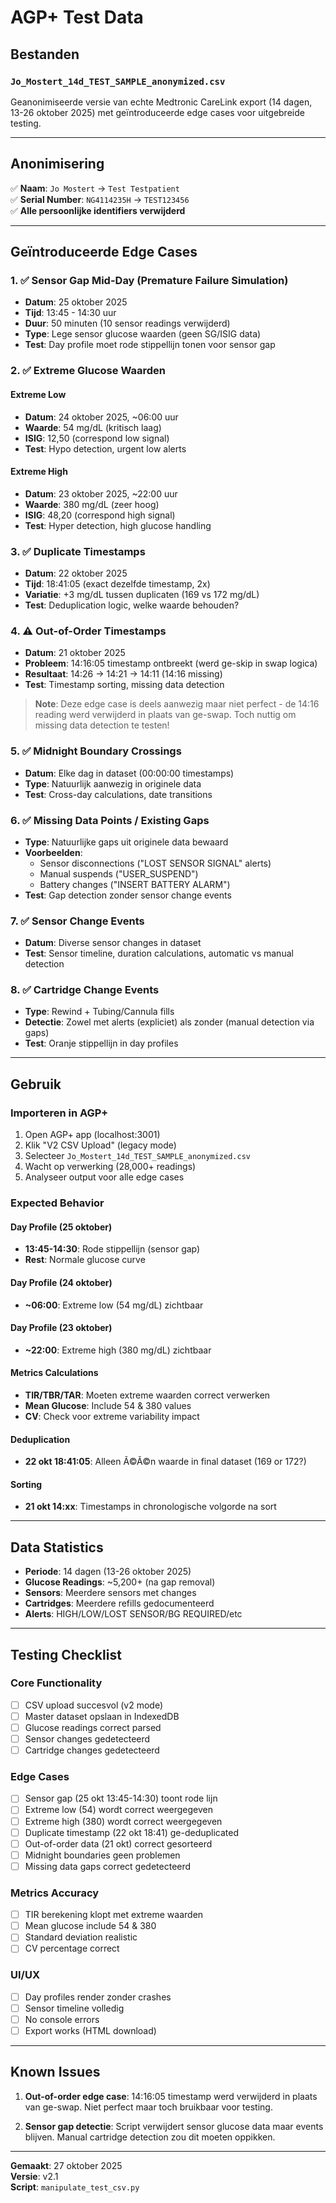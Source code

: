 # AGP+ Test Data

## Bestanden

### `Jo_Mostert_14d_TEST_SAMPLE_anonymized.csv`

Geanonimiseerde versie van echte Medtronic CareLink export (14 dagen, 13-26 oktober 2025) met geïntroduceerde edge cases voor uitgebreide testing.

---

## Anonimisering

✅ **Naam**: `Jo Mostert` → `Test Testpatient`  
✅ **Serial Number**: `NG4114235H` → `TEST123456`  
✅ **Alle persoonlijke identifiers verwijderd**

---

## Geïntroduceerde Edge Cases

### 1. ✅ Sensor Gap Mid-Day (Premature Failure Simulation)
- **Datum**: 25 oktober 2025
- **Tijd**: 13:45 - 14:30 uur
- **Duur**: 50 minuten (10 sensor readings verwijderd)
- **Type**: Lege sensor glucose waarden (geen SG/ISIG data)
- **Test**: Day profile moet rode stippellijn tonen voor sensor gap

### 2. ✅ Extreme Glucose Waarden
#### Extreme Low
- **Datum**: 24 oktober 2025, ~06:00 uur  
- **Waarde**: 54 mg/dL (kritisch laag)
- **ISIG**: 12,50 (correspond low signal)
- **Test**: Hypo detection, urgent low alerts

#### Extreme High
- **Datum**: 23 oktober 2025, ~22:00 uur
- **Waarde**: 380 mg/dL (zeer hoog)
- **ISIG**: 48,20 (correspond high signal)
- **Test**: Hyper detection, high glucose handling

### 3. ✅ Duplicate Timestamps
- **Datum**: 22 oktober 2025
- **Tijd**: 18:41:05 (exact dezelfde timestamp, 2x)
- **Variatie**: +3 mg/dL tussen duplicaten (169 vs 172 mg/dL)
- **Test**: Deduplication logic, welke waarde behouden?

### 4. ⚠️ Out-of-Order Timestamps  
- **Datum**: 21 oktober 2025
- **Probleem**: 14:16:05 timestamp ontbreekt (werd ge-skip in swap logica)
- **Resultaat**: 14:26 → 14:21 → 14:11 (14:16 missing)
- **Test**: Timestamp sorting, missing data detection

> **Note**: Deze edge case is deels aanwezig maar niet perfect - de 14:16 reading werd verwijderd in plaats van ge-swap. Toch nuttig om missing data detection te testen!

### 5. ✅ Midnight Boundary Crossings
- **Datum**: Elke dag in dataset (00:00:00 timestamps)
- **Type**: Natuurlijk aanwezig in originele data
- **Test**: Cross-day calculations, date transitions

### 6. ✅ Missing Data Points / Existing Gaps
- **Type**: Natuurlijke gaps uit originele data bewaard
- **Voorbeelden**:
  - Sensor disconnections ("LOST SENSOR SIGNAL" alerts)
  - Manual suspends ("USER_SUSPEND")
  - Battery changes ("INSERT BATTERY ALARM")
- **Test**: Gap detection zonder sensor change events

### 7. ✅ Sensor Change Events
- **Datum**: Diverse sensor changes in dataset
- **Test**: Sensor timeline, duration calculations, automatic vs manual detection

### 8. ✅ Cartridge Change Events  
- **Type**: Rewind + Tubing/Cannula fills
- **Detectie**: Zowel met alerts (expliciet) als zonder (manual detection via gaps)
- **Test**: Oranje stippellijn in day profiles

---

## Gebruik

### Importeren in AGP+

1. Open AGP+ app (localhost:3001)
2. Klik "V2 CSV Upload" (legacy mode)
3. Selecteer `Jo_Mostert_14d_TEST_SAMPLE_anonymized.csv`
4. Wacht op verwerking (28,000+ readings)
5. Analyseer output voor alle edge cases

### Expected Behavior

#### Day Profile (25 oktober)
- **13:45-14:30**: Rode stippellijn (sensor gap)
- **Rest**: Normale glucose curve

#### Day Profile (24 oktober)  
- **~06:00**: Extreme low (54 mg/dL) zichtbaar

#### Day Profile (23 oktober)
- **~22:00**: Extreme high (380 mg/dL) zichtbaar

#### Metrics Calculations
- **TIR/TBR/TAR**: Moeten extreme waarden correct verwerken
- **Mean Glucose**: Include 54 & 380 values
- **CV**: Check voor extreme variability impact

#### Deduplication
- **22 okt 18:41:05**: Alleen Ã©Ã©n waarde in final dataset (169 or 172?)

#### Sorting
- **21 okt 14:xx**: Timestamps in chronologische volgorde na sort

---

## Data Statistics

- **Periode**: 14 dagen (13-26 oktober 2025)
- **Glucose Readings**: ~5,200+ (na gap removal)
- **Sensors**: Meerdere sensors met changes
- **Cartridges**: Meerdere refills gedocumenteerd
- **Alerts**: HIGH/LOW/LOST SENSOR/BG REQUIRED/etc

---

## Testing Checklist

### Core Functionality
- [ ] CSV upload succesvol (v2 mode)
- [ ] Master dataset opslaan in IndexedDB
- [ ] Glucose readings correct parsed
- [ ] Sensor changes gedetecteerd
- [ ] Cartridge changes gedetecteerd

### Edge Cases
- [ ] Sensor gap (25 okt 13:45-14:30) toont rode lijn
- [ ] Extreme low (54) wordt correct weergegeven  
- [ ] Extreme high (380) wordt correct weergegeven
- [ ] Duplicate timestamp (22 okt 18:41) ge-deduplicated
- [ ] Out-of-order data (21 okt) correct gesorteerd
- [ ] Midnight boundaries geen problemen
- [ ] Missing data gaps correct gedetecteerd

### Metrics Accuracy
- [ ] TIR berekening klopt met extreme waarden
- [ ] Mean glucose include 54 & 380
- [ ] Standard deviation realistic
- [ ] CV percentage correct

### UI/UX
- [ ] Day profiles render zonder crashes
- [ ] Sensor timeline volledig
- [ ] No console errors
- [ ] Export works (HTML download)

---

## Known Issues

1. **Out-of-order edge case**: 14:16:05 timestamp werd verwijderd in plaats van ge-swap. Niet perfect maar toch bruikbaar voor testing.

2. **Sensor gap detectie**: Script verwijdert sensor glucose data maar events blijven. Manual cartridge detection zou dit moeten oppikken.

---

**Gemaakt**: 27 oktober 2025  
**Versie**: v2.1  
**Script**: `manipulate_test_csv.py`
